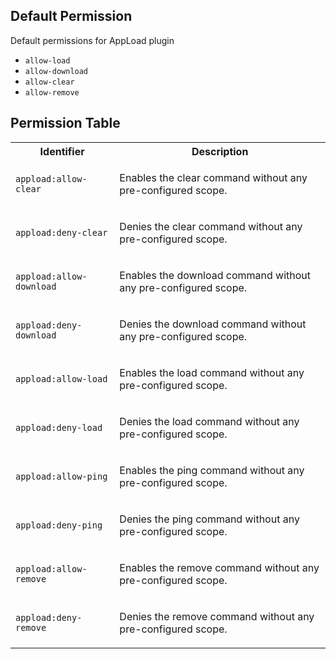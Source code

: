 ## Default Permission

Default permissions for AppLoad plugin

- `allow-load`
- `allow-download`
- `allow-clear`
- `allow-remove`

## Permission Table

<table>
<tr>
<th>Identifier</th>
<th>Description</th>
</tr>


<tr>
<td>

`appload:allow-clear`

</td>
<td>

Enables the clear command without any pre-configured scope.

</td>
</tr>

<tr>
<td>

`appload:deny-clear`

</td>
<td>

Denies the clear command without any pre-configured scope.

</td>
</tr>

<tr>
<td>

`appload:allow-download`

</td>
<td>

Enables the download command without any pre-configured scope.

</td>
</tr>

<tr>
<td>

`appload:deny-download`

</td>
<td>

Denies the download command without any pre-configured scope.

</td>
</tr>

<tr>
<td>

`appload:allow-load`

</td>
<td>

Enables the load command without any pre-configured scope.

</td>
</tr>

<tr>
<td>

`appload:deny-load`

</td>
<td>

Denies the load command without any pre-configured scope.

</td>
</tr>

<tr>
<td>

`appload:allow-ping`

</td>
<td>

Enables the ping command without any pre-configured scope.

</td>
</tr>

<tr>
<td>

`appload:deny-ping`

</td>
<td>

Denies the ping command without any pre-configured scope.

</td>
</tr>

<tr>
<td>

`appload:allow-remove`

</td>
<td>

Enables the remove command without any pre-configured scope.

</td>
</tr>

<tr>
<td>

`appload:deny-remove`

</td>
<td>

Denies the remove command without any pre-configured scope.

</td>
</tr>
</table>
